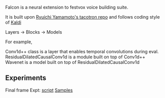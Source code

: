 Falcon is a neural extension to festvox voice building suite. 

It is built upon [Ryuichi Yamamoto's tacotron repo](https://github.com/r9y9/tacotron_pytorch) and follows coding style of [Kaldi](https://github.com/kaldi-asr/kaldi) 


Layers -> Blocks -> Models

For example,

Conv1d++ class is a layer that enables temporal convolutions during eval.<br>
ResidualDilatedCausalConv1d is a module built on top of Conv1d++ <br>
Wavenet is a model built on top of ResidualDilatedCausalConv1d

## Experiments
Final frame Expt: [script](https://github.com/festvox/festvox/blob/master/voices/arctic/rms/local/train_phones_finalframe.py)  [Samples](http://tts.speech.cs.cmu.edu/rsk/projects/falcon/exp/final_frame.html)
